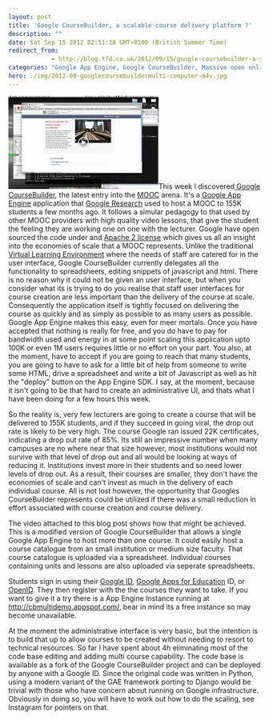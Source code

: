 ```yaml
---
layout: post
title: 'Google CourseBuilder, a scalable course delivery platform ?'
description: ""
date: Sat Sep 15 2012 02:51:18 GMT+0100 (British Summer Time)
redirect_from: 
            - http://blog.tfd.co.uk/2012/09/15/google-coursebuilder-a-scalable-course-delivery-platform/
categories: "Google App Engine, Google CourseBuilder, Massive open online course, MOOC, Uncategorized"
hero: ./img/2012-09-googlecoursebuildermulti-computer-m4v.jpg
---
```

[![](./img/2012-09-googlecoursebuildermulti-computer-m4v.jpg "GoogleCourseBuilderMulti - Computer.m4v")](https://plus.google.com/u/0/photos/116209820892667217551/albums/5787948840585749233/5787948841936777346)This week I discovered[ Google CourseBuilder](https://code.google.com/p/course-builder/), the latest entry into the [MOOC](http://en.wikipedia.org/wiki/Massive_open_online_course "Massive open online course") arena. It's a [Google App Engine](http://code.google.com/appengine/ "Google App Engine") application that [Google Research](http://google.com "Google") used to host a MOOC to 155K students a few months ago. It follows a simular pedagogy to that used by other MOOC providers with high quality video lessons, that give the student the feeling they are working one on one with the lecturer. Google have open sourced the code under and [Apache 2 license](http://en.wikipedia.org/wiki/Apache_License "Apache License") which gives us all an insight into the economies of scale that a MOOC represents. Unlike the traditional [Virtual Learning Environment](http://en.wikipedia.org/wiki/Virtual_learning_environment "Virtual learning environment") where the needs of staff are catered for in the user interface, Google CourseBuilder currently delegates all the functionality to spreadsheets, editing snippets of javascript and html. There is no reason why it could not be given an user interface, but when you consider what its is trying to do you realise that staff user interfaces for course creation are less important than the delivery of the course at scale. Consequently the application itself is tightly focused on delivering the course as quickly and as simply as possible to as many users as possible. Google App Engine makes this easy, even for meer mortals. Once you have accepted that nothing is really for free, and you do have to pay for bandwidth used and energy in at some point scaling this application upto 100K or even 1M users requires little or no effort on your part. You also, at the moment, have to accept if you are going to reach that many students, you are going to have to ask for a little bit of help from someone to write some HTML, drive a spreadsheet and write a bit of Javascript as well as hit the "deploy" button on the App Engine SDK. I say, at the moment, because it isn't going to be that hard to create an administrative UI, and thats what I have been doing for a few hours this week.

So the reality is, very few lecturers are going to create a course that will be delivered to 155K students, and if they succeed in going viral, the drop out rate is likely to be very high. The course Google ran issued 22K certificates, indicating a drop out rate of 85%. Its still an impressive number when many campuses are no where near that size however, most institutions would not survive with that level of drop out and all would be looking at ways of reducing it. Institutions invest more in their students and so need lower levels of drop out. As a result, their courses are smaller, they don't have the economies of scale and can't invest as much in the delivery of each individual course. All is not lost however, the opportunity that Googles CourseBuilder represents could be utilized if there was a small reduction in effort associated with course creation and course delivery.

The video attached to this blog post shows how that might be achieved. This is a modified version of Google CourseBuilder that allows a single Google App Engine to host more than one course. It could easily host a course catalogue from an small institution or medium size faculty. That course catalogue is uploaded via a spreadsheet. Individual courses containing units and lessons are also uploaded via seperate spreadsheets.

Students sign in using their [Google ID](http://https://accounts.google.com/ "Google Account"), [Google Apps for Education](http://www.google.com "List of Google products") ID, or [OpenID](http://openid.net "OpenID Foundation"). They then register with the the courses they want to take. If you want to give it a try there is a App Engine Instance running at <http://cbmultidemo.appspot.com/>, bear in mind its a free instance so may become unavailable.

At the moment the administrative interface is very basic, but the intention is to build that up to allow courses to be created without needing to resort to technical resources. So far I have spent about 4h eliminating most of the code base editing and adding multi course capability. The code base is available as a fork of the Google CourseBuilder project and can be deployed by anyone with a Google ID. Since the original code was written in Python, using a modern variant of the GAE framework porting to Django would be trivial with those who have concern about running on Google infrastructure. Obviously in doing so, you will have to work out how to do the scaling, see Instagram for pointers on that.
